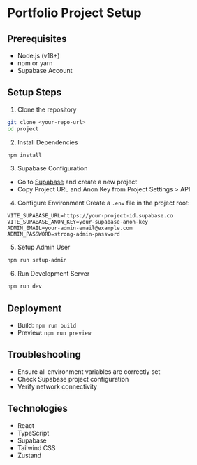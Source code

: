 # Portfolio Project Setup

## Prerequisites
- Node.js (v18+)
- npm or yarn
- Supabase Account

## Setup Steps

1. Clone the repository
```bash
git clone <your-repo-url>
cd project
```

2. Install Dependencies
```bash
npm install
```

3. Supabase Configuration
- Go to [Supabase](https://supabase.com/) and create a new project
- Copy Project URL and Anon Key from Project Settings > API

4. Configure Environment
Create a `.env` file in the project root:
```
VITE_SUPABASE_URL=https://your-project-id.supabase.co
VITE_SUPABASE_ANON_KEY=your-supabase-anon-key
ADMIN_EMAIL=your-admin-email@example.com
ADMIN_PASSWORD=strong-admin-password
```

5. Setup Admin User
```bash
npm run setup-admin
```

6. Run Development Server
```bash
npm run dev
```

## Deployment
- Build: `npm run build`
- Preview: `npm run preview`

## Troubleshooting
- Ensure all environment variables are correctly set
- Check Supabase project configuration
- Verify network connectivity

## Technologies
- React
- TypeScript
- Supabase
- Tailwind CSS
- Zustand
